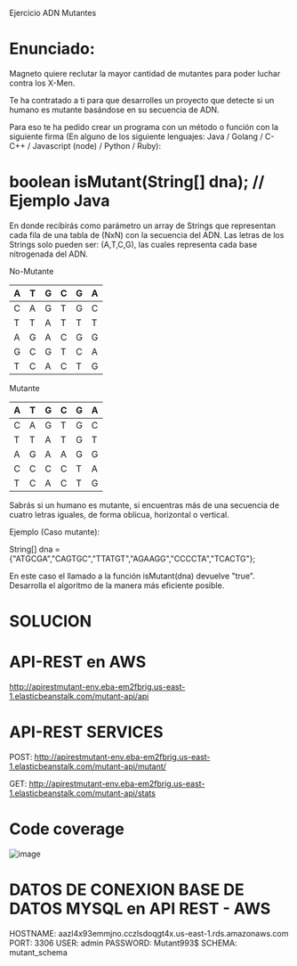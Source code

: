 Ejercicio ADN Mutantes

# Enunciado:

Magneto quiere reclutar la mayor cantidad de mutantes para poder luchar
contra los X-Men.

Te ha contratado a ti para que desarrolles un proyecto que detecte si un
humano es mutante basándose en su secuencia de ADN.

Para eso te ha pedido crear un programa con un método o función con la siguiente firma (En
alguno de los siguiente lenguajes: Java / Golang / C-C++ / Javascript (node) / Python / Ruby):

# boolean isMutant(String[] dna); // Ejemplo Java

En donde recibirás como parámetro un array de Strings que representan cada fila de una tabla
de (NxN) con la secuencia del ADN. Las letras de los Strings solo pueden ser: (A,T,C,G), las
cuales representa cada base nitrogenada del ADN.

No-Mutante

| A | T | G | C | G | A |
|---|---|---|---|---|---|
| C | A | G | T | G | C |
| T | T | A | T | T | T |
| A | G | A | C | G | G |
| G | C | G | T | C | A |
| T | C | A | C | T | G |

Mutante

| A | T | G | C | G | A |
|---|---|---|---|---|---|
| C | A | G | T | G | C |
| T | T | A | T | G | T |
| A | G | A | A | G | G |
| C | C | C | C | T | A |
| T | C | A | C | T | G |

Sabrás si un humano es mutante, si encuentras más de una secuencia de cuatro letras
iguales, de forma oblicua, horizontal o vertical.

Ejemplo (Caso mutante):

String[] dna = {"ATGCGA","CAGTGC","TTATGT","AGAAGG","CCCCTA","TCACTG"};

En este caso el llamado a la función isMutant(dna) devuelve "true".
Desarrolla el algoritmo de la manera más eficiente posible.

# SOLUCION

# API-REST en AWS
		
http://apirestmutant-env.eba-em2fbrig.us-east-1.elasticbeanstalk.com/mutant-api/api
		
# API-REST SERVICES

POST: http://apirestmutant-env.eba-em2fbrig.us-east-1.elasticbeanstalk.com/mutant-api/mutant/

GET: http://apirestmutant-env.eba-em2fbrig.us-east-1.elasticbeanstalk.com/mutant-api/stats

# Code coverage

![image](https://user-images.githubusercontent.com/86935152/124404776-f6c8e980-dd01-11eb-9306-d9a5ed7f5a14.png)

# DATOS DE CONEXION BASE DE DATOS MYSQL en API REST - AWS

HOSTNAME: aazl4x93emmjno.cczlsdoqgt4x.us-east-1.rds.amazonaws.com
PORT: 3306
USER: admin
PASSWORD: Mutant993$
SCHEMA: mutant_schema

